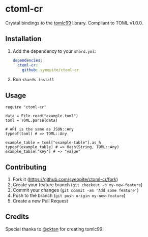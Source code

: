 # ctoml-cr

Crystal bindings to the [tomlc99](https://github.com/cktan/tomlc99) library. Compliant to TOML v1.0.0.

## Installation

1. Add the dependency to your `shard.yml`:

   ```yaml
   dependencies:
     ctoml-cr:
       github: syeopite/ctoml-cr
   ```

2. Run `shards install`

## Usage

```crystal
require "ctoml-cr"

data = File.read("example.toml")
toml = TOML.parse(data) 

# API is the same as JSON::Any
typeof(toml) # => TOML::Any

example_table = toml["example-table"].as_h
typeof(example_table) # => Hash(String, TOML::Any)
example_table["key"] # => "value"

```

## Contributing

1. Fork it (<https://github.com/syeopite/ctoml-cr/fork>)
2. Create your feature branch (`git checkout -b my-new-feature`)
3. Commit your changes (`git commit -am 'Add some feature'`)
4. Push to the branch (`git push origin my-new-feature`)
5. Create a new Pull Request

## Credits

Special thanks to [@cktan](https://github.com/cktan) for creating tomlc99!
